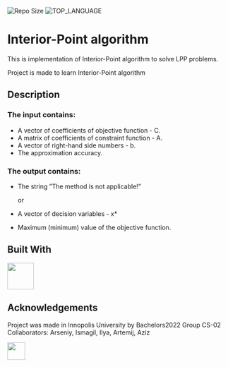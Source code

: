 ![Repo Size](https://img.shields.io/github/languages/code-size/Kartofanych/android-todo-app-MVVM.svg?style=for-the-badge) ![TOP_LANGUAGE](https://img.shields.io/github/languages/top/Kartofanych/Simplex_algorithm.svg?style=for-the-badge) 
    
# Interior-Point algorithm
This is implementation of Interior-Point algorithm to solve LPP problems.

Project is made to learn Interior-Point algorithm

## Description

### The input contains:

- A vector of coefficients of objective function - C.
- A matrix of coefficients of constraint function - A.
- A vector of right-hand side numbers - b.
- The approximation accuracy.

### The output contains:

- The string ”The method is not applicable!”

  or

- A vector of decision variables - x*
- Maximum (minimum) value of the objective function.

## Built With

<a href="https://www.java.com/ru/"><img src="https://i.pinimg.com/originals/6f/b2/46/6fb2464f755e26b303e49d4699df2d8f.png" height="60px" width="60px" /></a>

## Acknowledgements

Project was made in Innopolis University by Bachelors2022 Group CS-02
Collaborators: Arseniy, Ismagil, Ilya, Artemij, Aziz

<a href="https://t.me/Tyw_0"><img src="https://img.shields.io/static/v1?message=Telegram&logo=telegram&label=&color=2CA5E0&logoColor=white&labelColor=&style=for-the-badge" height="40px" /></a>

